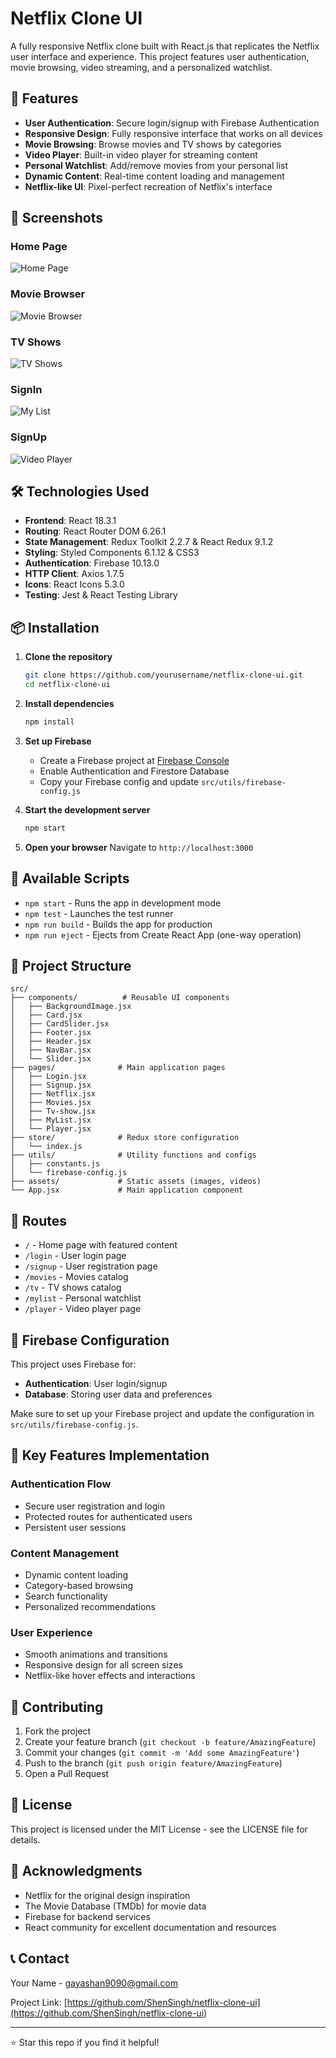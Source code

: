 # Netflix Clone UI

A fully responsive Netflix clone built with React.js that replicates the Netflix user interface and experience. This project features user authentication, movie browsing, video streaming, and a personalized watchlist.

## 🚀 Features

- **User Authentication**: Secure login/signup with Firebase Authentication
- **Responsive Design**: Fully responsive interface that works on all devices
- **Movie Browsing**: Browse movies and TV shows by categories
- **Video Player**: Built-in video player for streaming content
- **Personal Watchlist**: Add/remove movies from your personal list
- **Dynamic Content**: Real-time content loading and management
- **Netflix-like UI**: Pixel-perfect recreation of Netflix's interface

## 📱 Screenshots

### Home Page
![Home Page](public/screenshot/Screenshot%202025-09-02%20at%2001.47.23.png)

### Movie Browser
![Movie Browser](public/screenshot/Screenshot%202025-09-02%20at%2001.47.49.png)

### TV Shows
![TV Shows](public/screenshot/Screenshot%202025-09-02%20at%2001.48.07.png)

### SignIn
![My List](public/screenshot/Screenshot%202025-09-02%20at%2001.48.22.png)

### SignUp
![Video Player](public/screenshot/Screenshot%202025-09-02%20at%2001.48.39.png)

## 🛠️ Technologies Used

- **Frontend**: React 18.3.1
- **Routing**: React Router DOM 6.26.1
- **State Management**: Redux Toolkit 2.2.7 & React Redux 9.1.2
- **Styling**: Styled Components 6.1.12 & CSS3
- **Authentication**: Firebase 10.13.0
- **HTTP Client**: Axios 1.7.5
- **Icons**: React Icons 5.3.0
- **Testing**: Jest & React Testing Library

## 📦 Installation

1. **Clone the repository**
   ```bash
   git clone https://github.com/yourusername/netflix-clone-ui.git
   cd netflix-clone-ui
   ```

2. **Install dependencies**
   ```bash
   npm install
   ```

3. **Set up Firebase**
   - Create a Firebase project at [Firebase Console](https://console.firebase.google.com/)
   - Enable Authentication and Firestore Database
   - Copy your Firebase config and update `src/utils/firebase-config.js`

4. **Start the development server**
   ```bash
   npm start
   ```

5. **Open your browser**
   Navigate to `http://localhost:3000`

## 🔧 Available Scripts

- `npm start` - Runs the app in development mode
- `npm test` - Launches the test runner
- `npm run build` - Builds the app for production
- `npm run eject` - Ejects from Create React App (one-way operation)

## 📁 Project Structure

```
src/
├── components/          # Reusable UI components
│   ├── BackgroundImage.jsx
│   ├── Card.jsx
│   ├── CardSlider.jsx
│   ├── Footer.jsx
│   ├── Header.jsx
│   ├── NavBar.jsx
│   └── Slider.jsx
├── pages/              # Main application pages
│   ├── Login.jsx
│   ├── Signup.jsx
│   ├── Netflix.jsx
│   ├── Movies.jsx
│   ├── Tv-show.jsx
│   ├── MyList.jsx
│   └── Player.jsx
├── store/              # Redux store configuration
│   └── index.js
├── utils/              # Utility functions and configs
│   ├── constants.js
│   └── firebase-config.js
├── assets/             # Static assets (images, videos)
└── App.jsx             # Main application component
```

## 🚦 Routes

- `/` - Home page with featured content
- `/login` - User login page
- `/signup` - User registration page
- `/movies` - Movies catalog
- `/tv` - TV shows catalog
- `/mylist` - Personal watchlist
- `/player` - Video player page

## 🔐 Firebase Configuration

This project uses Firebase for:
- **Authentication**: User login/signup
- **Database**: Storing user data and preferences

Make sure to set up your Firebase project and update the configuration in `src/utils/firebase-config.js`.

## 🌟 Key Features Implementation

### Authentication Flow
- Secure user registration and login
- Protected routes for authenticated users
- Persistent user sessions

### Content Management
- Dynamic content loading
- Category-based browsing
- Search functionality
- Personalized recommendations

### User Experience
- Smooth animations and transitions
- Responsive design for all screen sizes
- Netflix-like hover effects and interactions

## 🤝 Contributing

1. Fork the project
2. Create your feature branch (`git checkout -b feature/AmazingFeature`)
3. Commit your changes (`git commit -m 'Add some AmazingFeature'`)
4. Push to the branch (`git push origin feature/AmazingFeature`)
5. Open a Pull Request

## 📄 License

This project is licensed under the MIT License - see the LICENSE file for details.

## 🙏 Acknowledgments

- Netflix for the original design inspiration
- The Movie Database (TMDb) for movie data
- Firebase for backend services
- React community for excellent documentation and resources

## 📞 Contact

Your Name - [gayashan9090@gmail.com](mailto:gayashan9090@gmail.com)

Project Link: [https://github.com/ShenSingh/netflix-clone-ui](https://github.com/ShenSingh/netflix-clone-ui)

---

⭐ Star this repo if you find it helpful!
